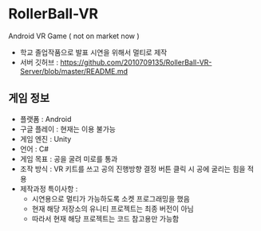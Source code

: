 # RollerBall-VR
Android VR Game ( not on market now )

+ 학교 졸업작품으로 발표 시연을 위해서 멀티로 제작
+ 서버 깃허브 : https://github.com/2010709135/RollerBall-VR-Server/blob/master/README.md

## 게임 정보
+ 플랫폼 : Android
+ 구글 플레이 : 현재는 이용 불가능
+ 게임 엔진 : Unity
+ 언어 : C#
+ 게임 목표 : 공을 굴려 미로를 통과
+ 조작 방식 : VR 키트를 쓰고 공의 진행방향 결정
             버튼 클릭 시 공에 굴리는 힘을 적용
+ 제작과정 특이사항 : 
    - 시연용으로 멀티가 가능하도록 소켓 프로그래밍을 했음
    - 현재 해당 저장소의 유니티 프로젝트는 최종 버전이 아님
    - 따라서 현재 해당 프로젝트는 코드 참고용만 가능함
